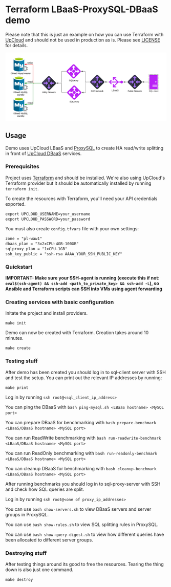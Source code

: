 # Terraform LBaaS-ProxySQL-DBaaS demo

Please note that this is just an example on how you can use Terraform with [UpCloud](https://upcloud.com/) and should not be used in production as is. Please see [LICENSE](LICENSE) for details.

![Service Topology](demo.png)

## Usage

Demo uses UpCloud LBaaS and [ProxySQL](https://proxysql.com/) to create HA read/write splitting in front of [UpCloud DBaaS](https://upcloud.com/products/managed-databases/) services.

### Prerequisites

Project uses [Terraform](https://www.terraform.io/) and should be installed. We're also using UpCloud's Terraform provider but it should be automatically installed by running `terraform init`.

To create the resources with Terraform, you'll need your API credentials exported.

```
export UPCLOUD_USERNAME=your_username
export UPCLOUD_PASSWORD=your_password
```

You must also create `config.tfvars` file with your own settings:
 
```
zone = "pl-waw1"
dbaas_plan = "3x2xCPU-4GB-100GB"
sqlproxy_plan = "1xCPU-1GB"
ssh_key_public = "ssh-rsa AAAA_YOUR_SSH_PUBLIC_KEY"
```

### Quickstart

**IMPORTANT: Make sure your SSH-agent is running (execute this if not: `eval$(ssh-agent) && ssh-add <path_to_private_key> && ssh-add -L`), so Ansible and Terraform scripts can SSH into VMs using agent forwarding**


### Creating services with basic configuration

Initate the project and install providers.

```
make init
```

Demo can now be created with Terraform. Creation takes around 10 minutes.

```
make create
```

### Testing stuff

After demo has been created you should log in to sql-client server with SSH and test the setup. You can print out the relevant IP addresses by running:

```
make print
```
Log in by running `ssh root@<sql_client_ip_address>`

You can ping the DBaaS with `bash ping-mysql.sh <LBaaS hostname> <MySQL port>`

You can prepare DBaaS for benchmarking with `bash prepare-benchmark <LBaaS/DBaaS hostname> <MySQL port>` 

You can run ReadWrite benchmarking with `bash run-readwrite-benchmark <LBaaS/DBaaS hostname> <MySQL port>`

You can run ReadOnly benchmarking with `bash run-readonly-benchmark <LBaaS/DBaaS hostname> <MySQL port>` 

You can cleanup DBaaS for benchmarking with `bash cleanup-benchmark <LBaaS/DBaaS hostname> <MySQL port>` 

After running benchmarks you should log in to sql-proxy-server with SSH and check how SQL queries are split.

Log in by running `ssh root@<one of proxy_ip_addresses>`

You can use `bash show-servers.sh` to view DBaaS servers and server groups in ProxySQL.

You can use `bash show-rules.sh` to view SQL splitting rules in ProxySQL.

You can use `bash show-query-digest.sh` to view how different queries have been allocated to different server groups.

### Destroying stuff

After testing things around its good to free the resources. Tearing the thing down is also just one command.

```
make destroy
```


